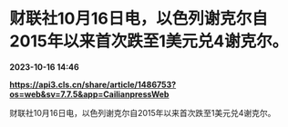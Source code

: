 # 财联社10月16日电，以色列谢克尔自2015年以来首次跌至1美元兑4谢克尔。

**2023-10-16 14:46**

**https://api3.cls.cn/share/article/1486753?os=web&sv=7.7.5&app=CailianpressWeb**

财联社10月16日电，以色列谢克尔自2015年以来首次跌至1美元兑4谢克尔。